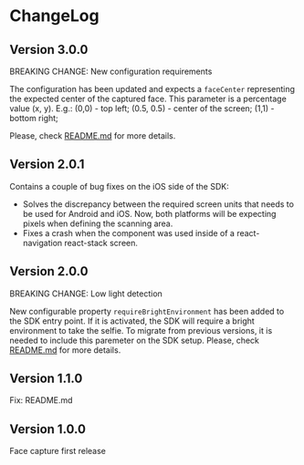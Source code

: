 # ChangeLog
## Version 3.0.0
BREAKING CHANGE: New configuration requirements

The configuration has been updated and expects a `faceCenter` representing the expected center of the captured face.
This parameter is a percentage value (x, y). E.g.: (0,0) - top left; (0.5, 0.5) - center of the screen; (1,1) - bottom right; 

Please, check [README.md](https://github.com/getyoti/react-native-yoti-face-capture/blob/main/README.md) for more details.

## Version 2.0.1

Contains a couple of bug fixes on the iOS side of the SDK:
- Solves the discrepancy between the required screen units that needs to be used for Android and iOS. Now, both platforms will be expecting pixels when defining the scanning area.
- Fixes a crash when the component was used inside of a react-navigation react-stack screen.

## Version 2.0.0

BREAKING CHANGE: Low light detection

New configurable property `requireBrightEnvironment` has been added to the SDK entry point. If it is activated, the SDK will require a bright environment to take the selfie. To migrate from previous versions, it is needed to include this paremeter on the SDK setup.
Please, check [README.md](https://github.com/getyoti/react-native-yoti-face-capture/blob/main/README.md) for more details.

## Version 1.1.0

Fix: README.md

## Version 1.0.0

Face capture first release
